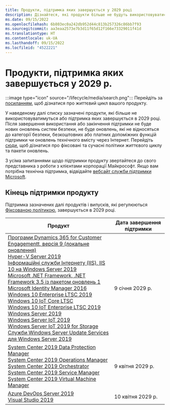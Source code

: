 ```yaml
---
title: Продукти, підтримка яких завершується у 2029 році
description: Дізнайтеся, які продукти більше не будуть використовуватися, які продукти досягнуть завершення строку підтримки або перейдуть від базової підтримки до розширеної підтримки в 2029 році.
ms.date: 09/15/2022
ms.openlocfilehash: 6b803ec0a242db952d44c813b257326c86bb7f93
ms.sourcegitcommit: aa3eaa2573e7b3d11f65d12f166e73329011f41d
ms.translationtype: HT
ms.contentlocale: uk-UA
ms.lasthandoff: 09/15/2022
ms.locfileid: "4522221"
---
```

# <a name="products-ending-support-in-2029"></a>Продукти, підтримка яких завершується у 2029 р.

:::image type="icon" source="/lifecycle/media/search.png":::
Перейдіть за [посиланням](/lifecycle/products/), щоб дізнатися про життєвий цикл вашого продукту.

У наведеному далі списку зазначені продукти, які більше не використовуватимуться або підтримка яких завершується в 2029 році. Після завершення використання або закінчення підтримки не буде нових оновлень систем безпеки, не буде оновлень, які не відносяться до категорії безпеки, безкоштовних або платних допоміжних функцій підтримки чи оновлень технічного вмісту через Інтернет. Перейдіть [сюди](/lifecycle/overview/product-end-of-support-overview), щоб дізнатися про фіксовані та сучасні політики життєвого циклу та пакети оновлень.

З усіма запитаннями щодо підтримки продукту звертайтеся до свого представника з роботи з клієнтами корпорації Майкрософт. Якщо вам потрібна технічна підтримка, відвідайте [вебсайт служби підтримки Microsoft](https://support.microsoft.com/contactus/?ws=support).





## <a name="products-reaching-end-of-support"></a>Кінець підтримки продукту

Підтримка зазначених далі продуктів і випусків, які регулюються [Фіксованою політикою](/lifecycle/policies/fixed), завершується в 2029 році.

| Продукт | Дата завершення підтримки |
| --- | --- |
| [Програми Dynamics 365 for Customer Engagementt, версія 9 (локальне оновлення)](/lifecycle/products/dynamics-365-for-customer-engagement-apps-version-9-onpremises-update?branch=live)<br>[Hyper-V Server 2019](/lifecycle/products/hyperv-server-2019?branch=live)<br>[Інформаційні служби Інтернету (IIS), IIS 10 на Windows Server 2019](/lifecycle/products/internet-information-services-iis?branch=live)<br>[Microsoft .NET Framework, .NET Framework 3.5 із пакетом оновлень 1](/lifecycle/products/microsoft-net-framework?branch=live)<br>[Microsoft Identity Manager 2016](/lifecycle/products/microsoft-identity-manager-2016?branch=live)<br>[Windows 10 Enterprise LTSC 2019 ](/lifecycle/products/windows-10-enterprise-ltsc-2019?branch=live)<br>[Windows 10 IoT Core LTSC](/lifecycle/products/windows-10-iot-core-ltsc?branch=live)<br>[Windows 10 IoT Enterprise LTSC 2019](/lifecycle/products/windows-10-iot-enterprise-ltsc-2019?branch=live)<br>[Windows Server 2019](/lifecycle/products/windows-server-2019?branch=live)<br>[Windows Server IoT 2019](/lifecycle/products/windows-server-iot-2019?branch=live)<br>[Windows Server IoT 2019 for Storage](/lifecycle/products/windows-server-iot-2019-for-storage?branch=live)<br>[Служби Windows Server Update Services для Windows Server 2019](/lifecycle/products/windows-server-update-services-for-windows-server-2019?branch=live)<br> | 9 січня 2029 р. |
| [System Center 2019 Data Protection Manager](/lifecycle/products/system-center-2019-data-protection-manager?branch=live)<br>[System Center 2019 Operations Manager](/lifecycle/products/system-center-2019-operations-manager?branch=live)<br>[System Center 2019 Orchestrator](/lifecycle/products/system-center-2019-orchestrator?branch=live)<br>[System Center 2019 Service Manager](/lifecycle/products/system-center-2019-service-manager?branch=live)<br>[System Center 2019 Virtual Machine Manager](/lifecycle/products/system-center-2019-virtual-machine-manager?branch=live)<br> | 9 квітня 2029 р. |
| [Azure DevOps Server 2019](/lifecycle/products/azure-devops-server-2019?branch=live)<br>[Visual Studio 2019](/lifecycle/products/visual-studio-2019?branch=live)<br> | 10 квітня 2029 р. |



